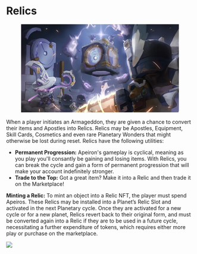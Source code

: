 # Relics

<figure><img src="../../../.gitbook/assets/image (29).png" alt=""><figcaption></figcaption></figure>

When a player initiates an Armageddon, they are given a chance to convert their items and Apostles into Relics. Relics may be Apostles, Equipment, Skill Cards, Cosmetics and even rare Planetary Wonders that might otherwise be lost during reset. Relics have the following utilities:

* **Permanent Progression:** Apeiron's gameplay is cyclical, meaning as you play you'll consantly be gaining and losing items. With Relics, you can break the cycle and gain a form of permanent progression that will make your account indefinitely stronger.
* **Trade to the Top:** Got a great item? Make it into a Relic and then trade it on the Marketplace!&#x20;

**Minting a Relic:** To mint an object into a Relic NFT, the player must spend Apeiros. These Relics may be installed into a Planet’s Relic Slot and activated in the next Planetary cycle. Once they are activated for a new cycle or for a new planet, Relics revert back to their original form, and must be converted again into a Relic if they are to be used in a future cycle, necessitating a further expenditure of tokens, which requires either more play or purchase on the marketplace.&#x20;

![](https://lh6.googleusercontent.com/JeavrpEUEM45bNzEJjgyZSlBrOkK0QqIpfLhsmko\_6TMdM7lTmRo1z8yL\_1SC4TwxQ\_U1Fb5jQFv7\_MlKnh0tEUD-TfzT7WrIzI4z17IiJ1nAPH8Rb3oHeeSzlnyhRSPKLM7AhF5)
